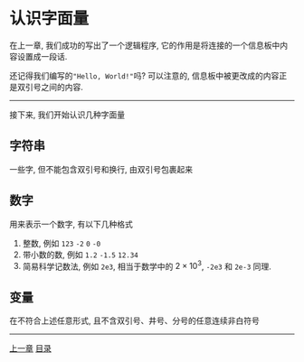 # 认识字面量
在上一章, 我们成功的写出了一个逻辑程序,
它的作用是将连接的一个信息板中内容设置成一段话.

还记得我们编写的`"Hello, World!"`吗? 可以注意的,
信息板中被更改成的内容正是双引号之间的内容.

---

接下来, 我们开始认识几种字面量


字符串
---
一些字, 但不能包含双引号和换行, 由双引号包裹起来


数字
---
用来表示一个数字, 有以下几种格式
1. 整数, 例如 `123` `-2` `0` `-0`
2. 带小数的数, 例如 `1.2` `-1.5` `12.34`
3. 简易科学记数法, 例如 `2e3`, 相当于数学中的 $2 \times 10^3$,
   `-2e3` 和 `2e-3` 同理.


变量
---
在不符合上述任意形式, 且不含双引号、井号、分号的任意连续非白符号


---
[上一章](./01-start.md)
[目录](./README.md)
